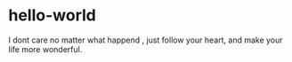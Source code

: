 # hello-world
I dont care 
no matter what happend , just follow your heart, and make your life more wonderful.
